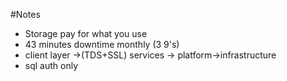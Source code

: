 #Notes

* Storage pay for what you use
* 43 minutes downtime monthly (3 9's)
* client layer ->(TDS+SSL) services -> platform->infrastructure
* sql auth only
